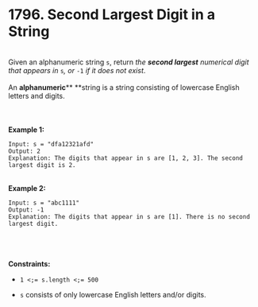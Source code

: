 # 1796. Second Largest Digit in a String

<br />Given an alphanumeric string `s`, return <em>the **second largest** numerical digit that appears in </em>`s`<em>, or </em>`-1`<em> if it does not exist</em>.<br />
<br />An **alphanumeric**** **string is a string consisting of lowercase English letters and digits.<br />
<br /> <br />
<br />**Example 1:**<br />
```
Input: s = "dfa12321afd"
Output: 2
Explanation: The digits that appear in s are [1, 2, 3]. The second largest digit is 2.
```
<br />**Example 2:**<br />
```
Input: s = "abc1111"
Output: -1
Explanation: The digits that appear in s are [1]. There is no second largest digit. 
```
<br /> <br />
<br />**Constraints:**<br />

* `1 <;= s.length <;= 500`

* `s` consists of only lowercase English letters and/or digits.